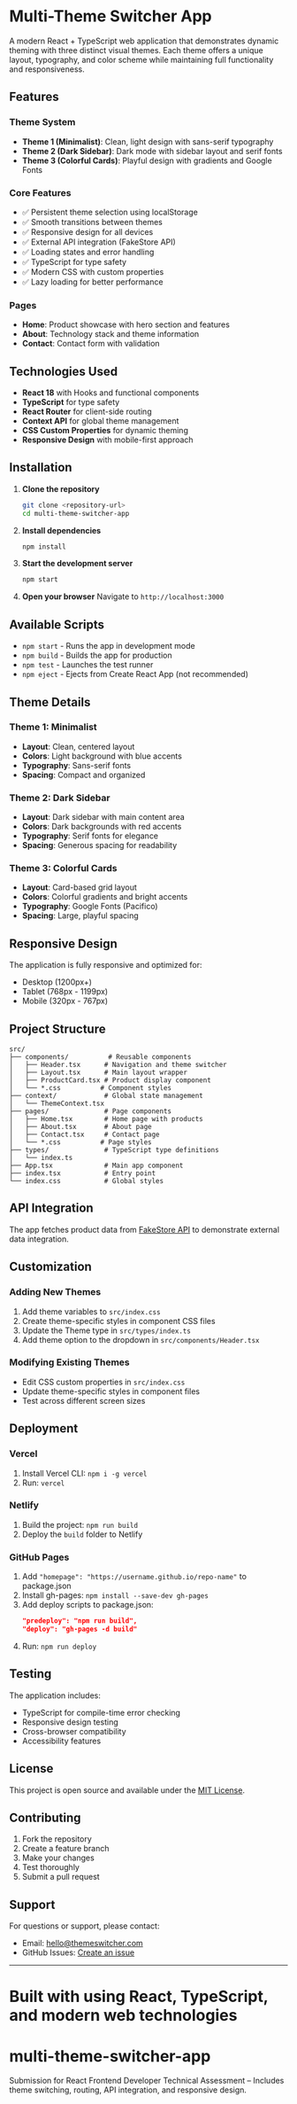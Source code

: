 # Multi-Theme Switcher App

A modern React + TypeScript web application that demonstrates dynamic theming with three distinct visual themes. Each theme offers a unique layout, typography, and color scheme while maintaining full functionality and responsiveness.

## Features

### Theme System
- **Theme 1 (Minimalist)**: Clean, light design with sans-serif typography
- **Theme 2 (Dark Sidebar)**: Dark mode with sidebar layout and serif fonts
- **Theme 3 (Colorful Cards)**: Playful design with gradients and Google Fonts

### Core Features
- ✅ Persistent theme selection using localStorage
- ✅ Smooth transitions between themes
- ✅ Responsive design for all devices
- ✅ External API integration (FakeStore API)
- ✅ Loading states and error handling
- ✅ TypeScript for type safety
- ✅ Modern CSS with custom properties
- ✅ Lazy loading for better performance

### Pages
- **Home**: Product showcase with hero section and features
- **About**: Technology stack and theme information
- **Contact**: Contact form with validation

## Technologies Used

- **React 18** with Hooks and functional components
- **TypeScript** for type safety
- **React Router** for client-side routing
- **Context API** for global theme management
- **CSS Custom Properties** for dynamic theming
- **Responsive Design** with mobile-first approach

## Installation

1. **Clone the repository**
   ```bash
   git clone <repository-url>
   cd multi-theme-switcher-app
   ```

2. **Install dependencies**
   ```bash
   npm install
   ```

3. **Start the development server**
   ```bash
   npm start
   ```

4. **Open your browser**
   Navigate to `http://localhost:3000`

## Available Scripts

- `npm start` - Runs the app in development mode
- `npm build` - Builds the app for production
- `npm test` - Launches the test runner
- `npm eject` - Ejects from Create React App (not recommended)

## Theme Details

### Theme 1: Minimalist
- **Layout**: Clean, centered layout
- **Colors**: Light background with blue accents
- **Typography**: Sans-serif fonts
- **Spacing**: Compact and organized

### Theme 2: Dark Sidebar
- **Layout**: Dark sidebar with main content area
- **Colors**: Dark backgrounds with red accents
- **Typography**: Serif fonts for elegance
- **Spacing**: Generous spacing for readability

### Theme 3: Colorful Cards
- **Layout**: Card-based grid layout
- **Colors**: Colorful gradients and bright accents
- **Typography**: Google Fonts (Pacifico)
- **Spacing**: Large, playful spacing

## Responsive Design

The application is fully responsive and optimized for:
- Desktop (1200px+)
- Tablet (768px - 1199px)
- Mobile (320px - 767px)

## Project Structure

```
src/
├── components/          # Reusable components
│   ├── Header.tsx      # Navigation and theme switcher
│   ├── Layout.tsx      # Main layout wrapper
│   ├── ProductCard.tsx # Product display component
│   └── *.css          # Component styles
├── context/            # Global state management
│   └── ThemeContext.tsx
├── pages/              # Page components
│   ├── Home.tsx        # Home page with products
│   ├── About.tsx       # About page
│   ├── Contact.tsx     # Contact page
│   └── *.css          # Page styles
├── types/              # TypeScript type definitions
│   └── index.ts
├── App.tsx             # Main app component
├── index.tsx           # Entry point
└── index.css           # Global styles
```

## API Integration

The app fetches product data from [FakeStore API](https://fakestoreapi.com/products) to demonstrate external data integration.

## Customization

### Adding New Themes
1. Add theme variables to `src/index.css`
2. Create theme-specific styles in component CSS files
3. Update the Theme type in `src/types/index.ts`
4. Add theme option to the dropdown in `src/components/Header.tsx`

### Modifying Existing Themes
- Edit CSS custom properties in `src/index.css`
- Update theme-specific styles in component files
- Test across different screen sizes

## Deployment

### Vercel
1. Install Vercel CLI: `npm i -g vercel`
2. Run: `vercel`

### Netlify
1. Build the project: `npm run build`
2. Deploy the `build` folder to Netlify

### GitHub Pages
1. Add `"homepage": "https://username.github.io/repo-name"` to package.json
2. Install gh-pages: `npm install --save-dev gh-pages`
3. Add deploy scripts to package.json:
   ```json
   "predeploy": "npm run build",
   "deploy": "gh-pages -d build"
   ```
4. Run: `npm run deploy`

## Testing

The application includes:
- TypeScript for compile-time error checking
- Responsive design testing
- Cross-browser compatibility
- Accessibility features

## License

This project is open source and available under the [MIT License](LICENSE).

## Contributing

1. Fork the repository
2. Create a feature branch
3. Make your changes
4. Test thoroughly
5. Submit a pull request

## Support

For questions or support, please contact:
- Email: hello@themeswitcher.com
- GitHub Issues: [Create an issue](https://github.com/username/repo-name/issues)

---

**Built with using React, TypeScript, and modern web technologies** 
=======
# multi-theme-switcher-app
Submission for React Frontend Developer Technical Assessment – Includes theme switching, routing, API integration, and responsive design.
